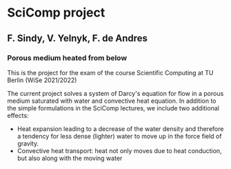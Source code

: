 # SciComp project
## F. Sindy, V. Yelnyk, F. de Andres

### Porous medium heated from below 

This is the project for the exam of the course Scientific Computing at TU Berlin (WiSe 2021/2022)

The current project solves a system of Darcy's equation for flow in a porous medium saturated with water and convective heat equation. In addition to the simple formulations in the SciComp lectures, we include two additional effects: 
* Heat expansion leading to a decrease of the water density and therefore a tendency for less dense (lighter) water to move up in the force field of gravity. 
* Convective heat transport: heat not only moves due to heat conduction, but also along with the moving water
